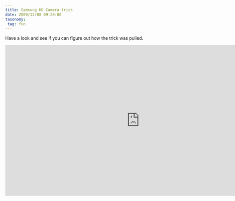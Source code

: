 ```yaml
---
title: Samsung HD Camera trick
date: 2009/12/08 09:20:00
taxonomy: 
 tag: fun
---
```


Have a look and see if you can figure out how the trick was pulled.

<iframe width="853" height="480" src="https://www.youtube.com/embed/iX8iVo5vc8o?rel=0&amp;controls=0&amp;showinfo=0" frameborder="0" allowfullscreen></iframe>